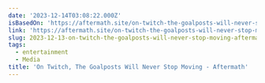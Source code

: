 ```yaml
---
date: '2023-12-14T03:08:22.000Z'
isBasedOn: 'https://aftermath.site/on-twitch-the-goalposts-will-never-stop-moving'
link: 'https://aftermath.site/on-twitch-the-goalposts-will-never-stop-moving'
slug: 2023-12-13-on-twitch-the-goalposts-will-never-stop-moving-aftermath
tags:
  - entertainment
  - Media
title: 'On Twitch, The Goalposts Will Never Stop Moving - Aftermath'
---
```


